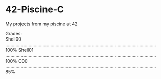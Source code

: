 # 42-Piscine-C
My projects from my piscine at 42

Grades:                                                                                                                            
Shell00   .....................................................................................................................   100%
Shell01   .....................................................................................................................   100%
C00       .....................................................................................................................   85%
